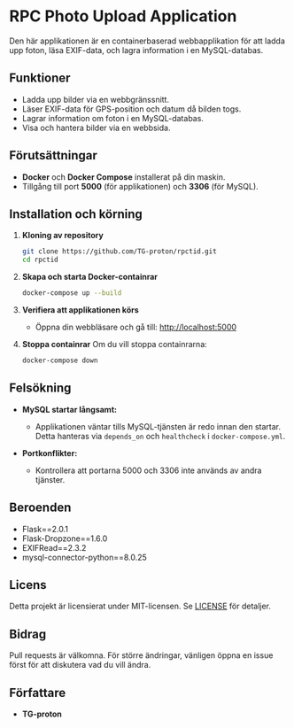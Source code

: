# RPC Photo Upload Application

Den här applikationen är en containerbaserad webbapplikation för att ladda upp foton, läsa EXIF-data, och lagra information i en MySQL-databas.

## Funktioner
- Ladda upp bilder via en webbgränssnitt.
- Läser EXIF-data för GPS-position och datum då bilden togs.
- Lagrar information om foton i en MySQL-databas.
- Visa och hantera bilder via en webbsida.

## Förutsättningar
- **Docker** och **Docker Compose** installerat på din maskin.
- Tillgång till port **5000** (för applikationen) och **3306** (för MySQL).

## Installation och körning

1. **Kloning av repository**
   ```sh
   git clone https://github.com/TG-proton/rpctid.git
   cd rpctid
   ```

2. **Skapa och starta Docker-containrar**
   ```sh
   docker-compose up --build
   ```

3. **Verifiera att applikationen körs**
   - Öppna din webbläsare och gå till: [http://localhost:5000](http://localhost:5000)

4. **Stoppa containrar**
   Om du vill stoppa containrarna:
   ```sh
   docker-compose down
   ```

## Felsökning
- **MySQL startar långsamt:**
  - Applikationen väntar tills MySQL-tjänsten är redo innan den startar. Detta hanteras via `depends_on` och `healthcheck` i `docker-compose.yml`.

- **Portkonflikter:**
  - Kontrollera att portarna 5000 och 3306 inte används av andra tjänster.

## Beroenden
- Flask==2.0.1
- Flask-Dropzone==1.6.0
- EXIFRead==2.3.2
- mysql-connector-python==8.0.25

## Licens
Detta projekt är licensierat under MIT-licensen. Se [LICENSE](LICENSE) för detaljer.

## Bidrag
Pull requests är välkomna. För större ändringar, vänligen öppna en issue först för att diskutera vad du vill ändra.

## Författare
- **TG-proton**
